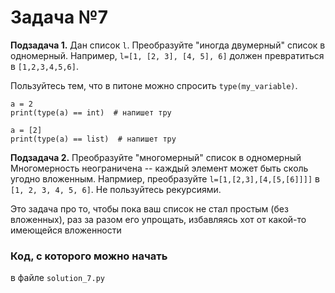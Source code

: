 # Задача №7

**Подзадача 1.**
Дан список `l`. Преобразуйте "иногда двумерный" список в одномерный. 
Например,
`l=[1, [2, 3], [4, 5], 6]`
должен превратиться в `[1,2,3,4,5,6]`.  

Пользуйтесь тем, что в питоне можно спросить `type(my_variable)`.
```
a = 2
print(type(a) == int)  # напишет тру
```

```
a = [2]
print(type(a) == list)  # напишет тру
```

**Подзадача 2.**
Преобразуйте "многомерный" список в одномерный
Многомерность неограничена -- каждый элемент может быть сколь угодно вложенным.
Напрмиер, преобразуйте `l=[1,[2,3],[4,[5,[6]]]]` в `[1, 2, 3, 4, 5, 6]`.
Не пользуйтесь рекурсиями.

Это задача про то, чтобы пока ваш список не стал простым (без вложенных), раз за разом его упрощать, избавляясь хот от какой-то имеющейся вложенности

### Код, с которого можно начать
в файле `solution_7.py`

